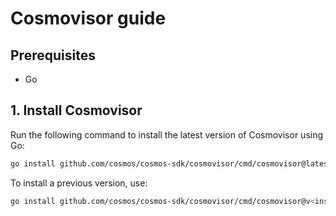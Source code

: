 # Cosmovisor guide

## Prerequisites
- Go


## 1. Install Cosmovisor

Run the following command to install the latest version of Cosmovisor using Go:

```sh
go install github.com/cosmos/cosmos-sdk/cosmovisor/cmd/cosmovisor@latest
```

To install a previous version, use:

```sh
go install github.com/cosmos/cosmos-sdk/cosmovisor/cmd/cosmovisor@v<insert version here>
```

